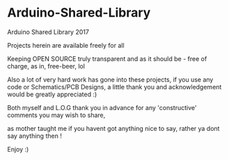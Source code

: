 # Arduino-Shared-Library
Arduino Shared Library 2017

Projects herein are available freely for all

Keeping OPEN SOURCE truly transparent and as it should be - free of charge, as in, free-beer, lol

Also a lot of very hard work has gone into these projects, if you use any code or Schematics/PCB Designs,
a little thank you and acknowledgement would be greatly appreciated :)

Both myself and L.O.G thank you in advance for any 'constructive' comments you may wish to share, 

as mother taught me if you havent got anything nice to say, rather ya dont say anything then !

Enjoy :)


